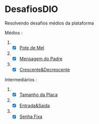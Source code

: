 # DesafiosDIO
Resolvendo desafios médios da plataforma

Médios : 
1) - [x] [Pote de Mel](https://github.com/felipe0059/DesafiosDIO/blob/main/Desafio%20%231)
2) - [x] [Mensagem do Padre](https://github.com/felipe0059/DesafiosDIO/blob/main/Desafio%20%232)
3) - [x] [Crescente&Decrescente](https://github.com/felipe0059/DesafiosDIO/blob/main/Desafio%20%233)

Intermediários : 

1) - [x] [Tamanho da Placa](https://github.com/felipe0059/DesafiosDIO/blob/main/Desafio%20%234)
2) - [x] [Entrada&Saída](https://github.com/felipe0059/DesafiosDIO/blob/main/Desafio%20%235)
3) - [x] [Senha Fixa](https://github.com/felipe0059/DesafiosDIO/blob/main/Desafio%20%236)
